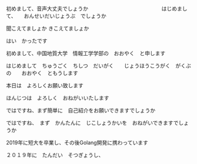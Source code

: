 初めまして、音声大丈夫でしょうか　　　　　　　　　　　　　　
はじめまして、　　おんせいだいじょうぶ　でしょうか

聞こえてましょか
きこえてましょか

はい　かったです

初めまして、中国地質大学　情報工学学部の　おおやく　と申します

はじめまして　ちゅうごく　ちしつ　だいがく　　じょうほうこうがく　がくぶの　　おおやく　ともうします

本日は　よろしくお願い致します

ほんじつは　よろしく　おねがいいたします

ではですね、まず簡単に　自己紹介をお願いできますでしょうか

ではですね、　まず　かんたんに　じこしょうかいを　おねがいできますでしょうか

2019年に短大を卒業し、その後Golang開発に携わっています

２０１９年に　たんだい　そつぎょうし、






